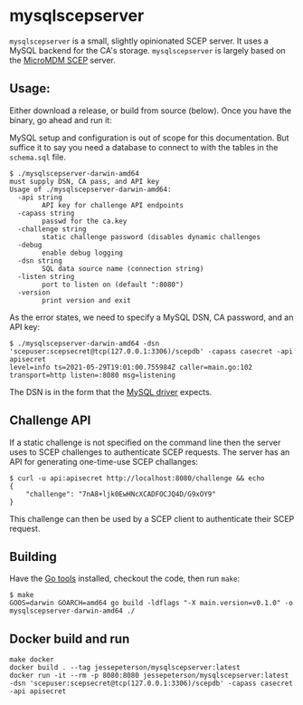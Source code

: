 # mysqlscepserver

`mysqlscepserver` is a small, slightly opinionated SCEP server. It uses a MySQL backend for the CA's storage. `mysqlscepserver` is largely based on the [MicroMDM SCEP](https://github.com/micromdm/scep) server.

## Usage:

Either download a release, or build from source (below). Once you have the binary, go ahead and run it:

MySQL setup and configuration is out of scope for this documentation. But suffice it to say you need a database to connect to with the tables in the `schema.sql` file.

```
$ ./mysqlscepserver-darwin-amd64 
must supply DSN, CA pass, and API key
Usage of ./mysqlscepserver-darwin-amd64:
  -api string
    	API key for challenge API endpoints
  -capass string
    	passwd for the ca.key
  -challenge string
    	static challenge password (disables dynamic challenges
  -debug
    	enable debug logging
  -dsn string
    	SQL data source name (connection string)
  -listen string
    	port to listen on (default ":8080")
  -version
    	print version and exit
```

As the error states, we need to specify a MySQL DSN, CA password, and an API key:

```
$ ./mysqlscepserver-darwin-amd64 -dsn 'scepuser:scepsecret@tcp(127.0.0.1:3306)/scepdb' -capass casecret -api apisecret
level=info ts=2021-05-29T19:01:00.755984Z caller=main.go:102 transport=http listen=:8080 msg=listening
```

The DSN is in the form that the [MySQL driver](https://github.com/go-sql-driver/mysql#dsn-data-source-name) expects.

## Challenge API

If a static challenge is not specified on the command line then the server uses to SCEP challenges to authenticate SCEP requests. The server has an API for generating one-time-use SCEP challanges:

```
$ curl -u api:apisecret http://localhost:8080/challenge && echo
{
	"challenge": "7nA8+ljk0EwHNcXCADFOCJQ4D/G9xOY9"
}
```

This challenge can then be used by a SCEP client to authenticate their SCEP request.

## Building

Have the [Go tools](https://golang.org/dl/) installed, checkout the code, then run `make`:

```
$ make
GOOS=darwin GOARCH=amd64 go build -ldflags "-X main.version=v0.1.0" -o mysqlscepserver-darwin-amd64 ./
```

## Docker build and run

```
make docker
docker build . --tag jessepeterson/mysqlscepserver:latest
docker run -it --rm -p 8080:8080 jessepeterson/mysqlscepserver:latest -dsn 'scepuser:scepsecret@tcp(127.0.0.1:3306)/scepdb' -capass casecret -api apisecret
```
